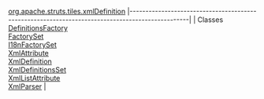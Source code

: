 [org.apache.struts.tiles.xmlDefinition](../../../../../org/apache/struts/tiles/xmlDefinition/package-summary.html.md)
|-------------------------------------------------------------------------------------------------|
| Classes                                                                                         
  [DefinitionsFactory](DefinitionsFactory.html.md "class in org.apache.struts.tiles.xmlDefinition")  
  [FactorySet](FactorySet.html.md "class in org.apache.struts.tiles.xmlDefinition")                  
  [I18nFactorySet](I18nFactorySet.html.md "class in org.apache.struts.tiles.xmlDefinition")          
  [XmlAttribute](XmlAttribute.html.md "class in org.apache.struts.tiles.xmlDefinition")              
  [XmlDefinition](XmlDefinition.html.md "class in org.apache.struts.tiles.xmlDefinition")            
  [XmlDefinitionsSet](XmlDefinitionsSet.html.md "class in org.apache.struts.tiles.xmlDefinition")    
  [XmlListAttribute](XmlListAttribute.html.md "class in org.apache.struts.tiles.xmlDefinition")      
  [XmlParser](XmlParser.html.md "class in org.apache.struts.tiles.xmlDefinition")                    |


